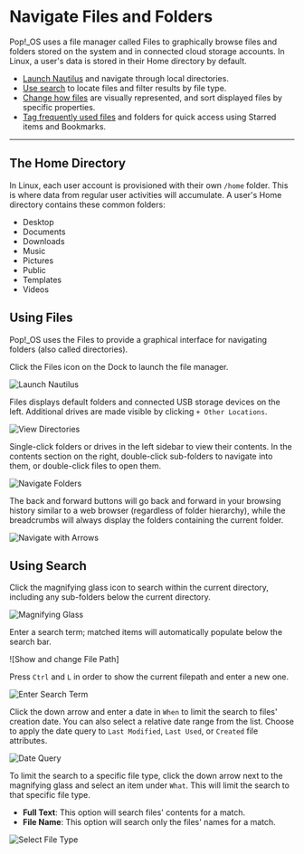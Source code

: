 <!--Sources:
Sunrise Master Training guide (Google Doc)
-->

# Navigate Files and Folders

Pop!\_OS uses a file manager called Files to graphically browse files and folders stored on the system and in connected cloud storage accounts. In Linux, a user's data is stored in their Home directory by default.

- [Launch Nautilus](/navigate-pop/navigate-files-folders.md#using-nautilus-to-find-your-files) and navigate through local directories.
- [Use search](/navigate-pop/navigate-files-folders.md#using-search) to locate files and filter results by file type.
- [Change how files](/navigate-pop/viewing-sorting-options.md) are visually represented, and sort displayed files by specific properties.
- [Tag frequently used files](/navigate-pop/bookmarks-starred-items.md) and folders for quick access using Starred items and Bookmarks.

---

## The Home Directory

In Linux, each user account is provisioned with their own `/home` folder. This is where data from regular user activities will accumulate. A user's Home directory contains these common folders:

- Desktop
- Documents
- Downloads
- Music
- Pictures
- Public
- Templates
- Videos

## Using Files

Pop!\_OS uses the Files to provide a graphical interface for navigating folders (also called directories).

Click the Files icon on the Dock to launch the file manager.

![Launch Nautilus](/images/navigate-files-folders/launch-nautilus.png)

Files displays default folders and connected USB storage devices on the left. Additional drives are made visible by clicking `+ Other Locations`.

![View Directories](/images/navigate-files-folders/view-directories.png)

Single-click folders or drives in the left sidebar to view their contents. In the contents section on the right, double-click sub-folders to navigate into them, or double-click files to open them.

![Navigate Folders](/images/navigate-files-folders/navigate-folders.png)

The back and forward buttons will go back and forward in your browsing history similar to a web browser (regardless of folder hierarchy), while the breadcrumbs will always display the folders containing the current folder.

![Navigate with Arrows](/images/navigate-files-folders/navigate-with-arrows.png)

## Using Search

Click the magnifying glass icon to search within the current directory, including any sub-folders below the current directory.

![Magnifying Glass](/images/navigate-files-folders/magnifying-glass.png)

Enter a search term; matched items will automatically populate below the search bar.

![Show and change File Path]

Press `Ctrl` and `L` in order to show the current filepath and enter a new one.

![Enter Search Term](/images/navigate-files-folders/enter-search-term.png)

Click the down arrow and enter a date in `When` to limit the search to files' creation date. You can also select a relative date range from the list. Choose to apply the date query to `Last Modified`, `Last Used`, or `Created` file attributes.

![Date Query](/images/navigate-files-folders/date-query.png)

To limit the search to a specific file type, click the down arrow next to the magnifying glass and select an item under `What`. This will limit the search to that specific file type.

- **Full Text**: This option will search files' contents for a match.
- **File Name**: This option will search only the files' names for a match.

![Select File Type](/images/navigate-files-folders/select-file-type.png)



